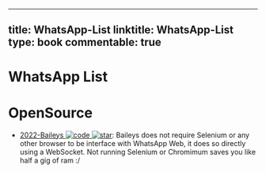 
---
title: WhatsApp-List
linktitle: WhatsApp-List
type: book
commentable: true
---

# WhatsApp List

# OpenSource

- [2022-Baileys ![code](https://ng-tech.icu/assets/code.svg) ![star](https://img.shields.io/github/stars/adiwajshing/Baileys)](https://github.com/adiwajshing/Baileys): Baileys does not require Selenium or any other browser to be interface with WhatsApp Web, it does so directly using a WebSocket. Not running Selenium or Chromimum saves you like half a gig of ram :/

    